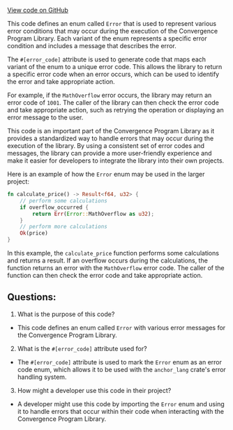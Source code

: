 [View code on GitHub](https://github.com/convergence-rfq/convergence-program-library/risk-engine/program/src/errors.rs)

This code defines an enum called `Error` that is used to represent various error conditions that may occur during the execution of the Convergence Program Library. Each variant of the enum represents a specific error condition and includes a message that describes the error.

The `#[error_code]` attribute is used to generate code that maps each variant of the enum to a unique error code. This allows the library to return a specific error code when an error occurs, which can be used to identify the error and take appropriate action.

For example, if the `MathOverflow` error occurs, the library may return an error code of `1001`. The caller of the library can then check the error code and take appropriate action, such as retrying the operation or displaying an error message to the user.

This code is an important part of the Convergence Program Library as it provides a standardized way to handle errors that may occur during the execution of the library. By using a consistent set of error codes and messages, the library can provide a more user-friendly experience and make it easier for developers to integrate the library into their own projects.

Here is an example of how the `Error` enum may be used in the larger project:

```rust
fn calculate_price() -> Result<f64, u32> {
    // perform some calculations
    if overflow_occurred {
        return Err(Error::MathOverflow as u32);
    }
    // perform more calculations
    Ok(price)
}
```

In this example, the `calculate_price` function performs some calculations and returns a result. If an overflow occurs during the calculations, the function returns an error with the `MathOverflow` error code. The caller of the function can then check the error code and take appropriate action.
## Questions: 
 1. What is the purpose of this code?
- This code defines an enum called `Error` with various error messages for the Convergence Program Library.

2. What is the `#[error_code]` attribute used for?
- The `#[error_code]` attribute is used to mark the `Error` enum as an error code enum, which allows it to be used with the `anchor_lang` crate's error handling system.

3. How might a developer use this code in their project?
- A developer might use this code by importing the `Error` enum and using it to handle errors that occur within their code when interacting with the Convergence Program Library.